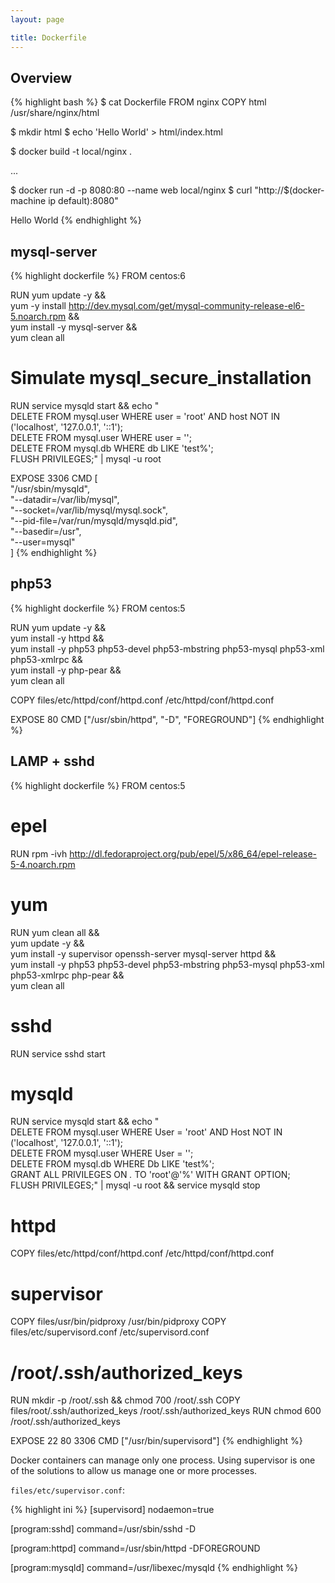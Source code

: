 ```yaml
---
layout: page

title: Dockerfile
---
```


## Overview

{% highlight bash %}
$ cat Dockerfile
FROM nginx
COPY html /usr/share/nginx/html

$ mkdir html
$ echo '<html><body>Hello World<body></html>' > html/index.html

$ docker build -t local/nginx .

...

$ docker run -d -p 8080:80 --name web local/nginx
$ curl "http://$(docker-machine ip default):8080"
<html><body>Hello World<body></html>
{% endhighlight %}

## mysql-server

{% highlight dockerfile %}
FROM centos:6

RUN yum update -y && \
  yum -y install http://dev.mysql.com/get/mysql-community-release-el6-5.noarch.rpm && \
  yum install -y mysql-server && \
  yum clean all

# Simulate mysql_secure_installation
RUN service mysqld start && echo "\
  DELETE FROM mysql.user WHERE user = 'root' AND host NOT IN ('localhost', '127.0.0.1', '::1'); \
  DELETE FROM mysql.user WHERE user = ''; \
  DELETE FROM mysql.db WHERE db LIKE 'test%'; \
  FLUSH PRIVILEGES;" | mysql -u root

EXPOSE 3306
CMD [ \
  "/usr/sbin/mysqld", \
  "--datadir=/var/lib/mysql", \
  "--socket=/var/lib/mysql/mysql.sock", \
  "--pid-file=/var/run/mysqld/mysqld.pid", \
  "--basedir=/usr", \
  "--user=mysql" \
]
{% endhighlight %}

## php53

{% highlight dockerfile %}
FROM centos:5

RUN yum update -y && \
  yum install -y httpd && \
  yum install -y php53 php53-devel php53-mbstring php53-mysql php53-xml php53-xmlrpc && \
  yum install -y php-pear && \
  yum clean all 

COPY files/etc/httpd/conf/httpd.conf /etc/httpd/conf/httpd.conf

EXPOSE 80
CMD ["/usr/sbin/httpd", "-D", "FOREGROUND"]
{% endhighlight %}

## LAMP + sshd

{% highlight dockerfile %}
FROM centos:5

# epel
RUN rpm -ivh http://dl.fedoraproject.org/pub/epel/5/x86_64/epel-release-5-4.noarch.rpm

# yum
RUN yum clean all && \
  yum update -y && \
  yum install -y supervisor openssh-server mysql-server httpd && \
  yum install -y php53 php53-devel php53-mbstring php53-mysql php53-xml php53-xmlrpc php-pear && \
  yum clean all

# sshd
RUN service sshd start

# mysqld
RUN service mysqld start && echo "\
  DELETE FROM mysql.user WHERE User = 'root' AND Host NOT IN ('localhost', '127.0.0.1', '::1'); \
  DELETE FROM mysql.user WHERE User = ''; \
  DELETE FROM mysql.db WHERE Db LIKE 'test%'; \
  GRANT ALL PRIVILEGES ON *.* TO 'root'@'%' WITH GRANT OPTION; \
  FLUSH PRIVILEGES;" | mysql -u root && service mysqld stop

# httpd
COPY files/etc/httpd/conf/httpd.conf /etc/httpd/conf/httpd.conf

# supervisor
COPY files/usr/bin/pidproxy /usr/bin/pidproxy
COPY files/etc/supervisord.conf /etc/supervisord.conf

# /root/.ssh/authorized_keys
RUN mkdir -p /root/.ssh && chmod 700 /root/.ssh
COPY files/root/.ssh/authorized_keys /root/.ssh/authorized_keys
RUN chmod 600 /root/.ssh/authorized_keys

EXPOSE 22 80 3306
CMD ["/usr/bin/supervisord"]
{% endhighlight %}

Docker containers can manage only one process. Using supervisor is one of the solutions to allow us manage one or more processes.
 
`files/etc/supervisor.conf`:

{% highlight ini %}
[supervisord]
nodaemon=true

[program:sshd]
command=/usr/sbin/sshd -D

[program:httpd]
command=/usr/sbin/httpd -DFOREGROUND

[program:mysqld]
command=/usr/libexec/mysqld
{% endhighlight %}
